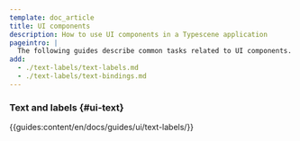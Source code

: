 ```yaml
---
template: doc_article
title: UI components
description: How to use UI components in a Typescene application
pageintro: |
  The following guides describe common tasks related to UI components.
add:
  - ./text-labels/text-labels.md
  - ./text-labels/text-bindings.md
---
```


### Text and labels {#ui-text}

{{guides:content/en/docs/guides/ui/text-labels/}}
